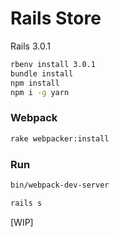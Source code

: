 # Rails Store

Rails 3.0.1

```bash
rbenv install 3.0.1
bundle install
npm install
npm i -g yarn
```

### Webpack

```bash
rake webpacker:install
```

### Run

```bash
bin/webpack-dev-server
```

```bash
rails s
```

[WIP]
